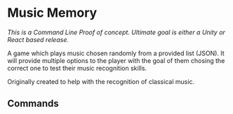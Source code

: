 Music Memory
===
_This is a Command Line Proof of concept. Ultimate goal is either a Unity or React based release._

A game which plays music chosen randomly from a provided list (JSON). It will provide multiple options to the player with the goal of them chosing the correct one to test their music recognition skills.

Originally created to help with the recognition of classical music.

## Commands


